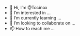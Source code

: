 - 👋 Hi, I’m @Tocinox
- 👀 I’m interested in ...
- 🌱 I’m currently learning ...
- 💞️ I’m looking to collaborate on ...
- 📫 How to reach me ...

<!---
Tocinox/Tocinox is a ✨ special ✨ repository because its `README.md` (this file) appears on your GitHub profile.
You can click the Preview link to take a look at your changes.
--->
